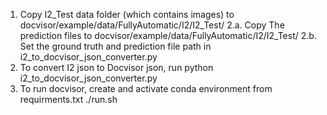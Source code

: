 1. Copy I2_Test data folder (which contains images) to docvisor/example/data/FullyAutomatic/I2/I2_Test/
2.a. Copy The prediction files to docvisor/example/data/FullyAutomatic/I2/I2_Test/
2.b. Set the ground truth and prediction file path in i2_to_docvisor_json_converter.py
3. To convert I2 json to Docvisor json, run python i2_to_docvisor_json_converter.py
4. To run docvisor, create and activate conda environment from requirments.txt
./run.sh